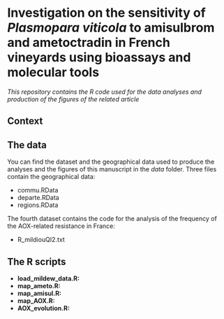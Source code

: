 # Investigation on the sensitivity of *Plasmopara viticola* to amisulbrom and ametoctradin in French vineyards using bioassays and molecular tools
*This repository contains the R code used for the data analyses and production of the figures of the related article*  

## Context


## The data
You can find the dataset and the geographical data used to produce the analyses and the figures of this manuscript in the *data* folder. Three files contain the geographical data: 
+ commu.RData
+ departe.RData
+ regions.RData

The fourth dataset contains the code for the analysis of the frequency of the AOX-related resistance in France: 
+ R_mildiouQI2.txt

## 


## The R scripts
+ **load_mildew_data.R:**
+ **map_ameto.R:**
+ **map_amisul.R:**
+ **map_AOX.R:**
+ **AOX_evolution.R:**

